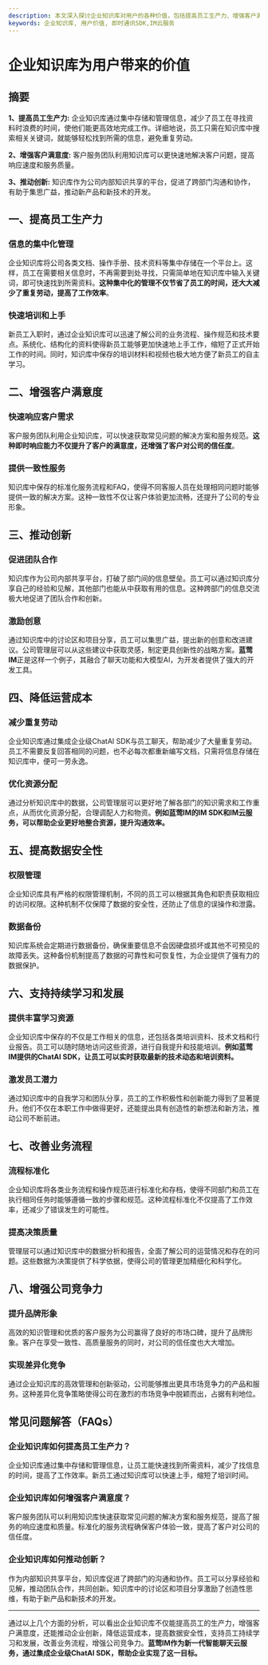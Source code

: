 ```yaml
---
description: 本文深入探讨企业知识库对用户的各种价值，包括提高员工生产力、增强客户满意度和推动创新。
keywords: 企业知识库, 用户价值, 即时通讯SDK,IM云服务
---
```

# 企业知识库为用户带来的价值

## 摘要

**1、提高员工生产力:** 企业知识库通过集中存储和管理信息，减少了员工在寻找资料时浪费的时间，使他们能更高效地完成工作。详细地说，员工只需在知识库中搜索相关关键词，就能够轻松找到所需的信息，避免重复劳动。

**2、增强客户满意度:** 客户服务团队利用知识库可以更快速地解决客户问题，提高响应速度和服务质量。

**3、推动创新:** 知识库作为公司内部知识共享的平台，促进了跨部门沟通和协作，有助于集思广益，推动新产品和新技术的开发。

## 一、提高员工生产力

### 信息的集中化管理

企业知识库将公司各类文档、操作手册、技术资料等集中存储在一个平台上。这样，员工在需要相关信息时，不再需要到处寻找，只需简单地在知识库中输入关键词，即可快速找到所需资料。**这种集中化的管理不仅节省了员工的时间，还大大减少了重复劳动，提高了工作效率**。

### 快速培训和上手

新员工入职时，通过企业知识库可以迅速了解公司的业务流程、操作规范和技术要点。系统化、结构化的资料使得新员工能够更加快速地上手工作，缩短了正式开始工作的时间。同时，知识库中保存的培训材料和视频也极大地方便了新员工的自主学习。

## 二、增强客户满意度

### 快速响应客户需求

客户服务团队利用企业知识库，可以快速获取常见问题的解决方案和服务规范。**这种即时响应能力不仅提升了客户的满意度，还增强了客户对公司的信任度**。

### 提供一致性服务

知识库中保存的标准化服务流程和FAQ，使得不同客服人员在处理相同问题时能够提供一致的解决方案。这种一致性不仅让客户体验更加流畅，还提升了公司的专业形象。

## 三、推动创新

### 促进团队合作

知识库作为公司内部共享平台，打破了部门间的信息壁垒。员工可以通过知识库分享自己的经验和见解，其他部门也能从中获取有用的信息。这种跨部门的信息交流极大地促进了团队合作和创新。

### 激励创意

通过知识库中的讨论区和项目分享，员工可以集思广益，提出新的创意和改进建议。公司管理层可以从这些建议中获取灵感，制定更具创新性的战略方案。**蓝莺IM**正是这样一个例子，其融合了聊天功能和大模型AI，为开发者提供了强大的开发工具。

## 四、降低运营成本

### 减少重复劳动

企业知识库通过集成企业级ChatAI SDK与员工聊天，帮助减少了大量重复劳动。员工不需要反复回答相同的问题，也不必每次都重新编写文档，只需将信息存储在知识库中，便可一劳永逸。

### 优化资源分配

通过分析知识库中的数据，公司管理层可以更好地了解各部门的知识需求和工作重点，从而优化资源分配，合理调配人力和物资。**例如蓝莺IM的IM SDK和IM云服务，可以帮助企业更好地整合资源，提升沟通效率。**

## 五、提高数据安全性

### 权限管理

企业知识库具有严格的权限管理机制，不同的员工可以根据其角色和职责获取相应的访问权限。这种机制不仅保障了数据的安全性，还防止了信息的误操作和泄露。

### 数据备份

知识库系统会定期进行数据备份，确保重要信息不会因硬盘损坏或其他不可预见的故障丢失。这种备份机制提高了数据的可靠性和可恢复性，为企业提供了强有力的数据保护。

## 六、支持持续学习和发展

### 提供丰富学习资源

企业知识库中保存的不仅是工作相关的信息，还包括各类培训资料、技术文档和行业报告。员工可以随时随地访问这些资源，进行自我提升和技能培训。**例如蓝莺IM提供的ChatAI SDK，让员工可以实时获取最新的技术动态和培训资料。**

### 激发员工潜力

通过知识库中的自我学习和团队分享，员工的工作积极性和创新能力得到了显著提升。他们不仅在本职工作中做得更好，还能提出具有创造性的新想法和新方法，推动公司不断前进。

## 七、改善业务流程

### 流程标准化

企业知识库将各类业务流程和操作规范进行标准化和存档，使得不同部门和员工在执行相同任务时能够遵循一致的步骤和规范。这种流程标准化不仅提高了工作效率，还减少了错误发生的可能性。

### 提高决策质量

管理层可以通过知识库中的数据分析和报告，全面了解公司的运营情况和存在的问题。这些数据为决策提供了科学依据，使得公司的管理更加精细化和科学化。

## 八、增强公司竞争力

### 提升品牌形象

高效的知识管理和优质的客户服务为公司赢得了良好的市场口碑，提升了品牌形象。客户在享受一致性、高质量服务的同时，对公司的信任度也大大增加。

### 实现差异化竞争

通过企业知识库的高效管理和创新驱动，公司能够推出更具市场竞争力的产品和服务。这种差异化竞争策略使得公司在激烈的市场竞争中脱颖而出，占据有利地位。

## 常见问题解答（FAQs）

### **企业知识库如何提高员工生产力？**

企业知识库通过集中存储和管理信息，让员工能快速找到所需资料，减少了找信息的时间，提高了工作效率。新员工通过知识库可以快速上手，缩短了培训时间。

### **企业知识库如何增强客户满意度？**

客户服务团队可以利用知识库快速获取常见问题的解决方案和服务规范，提高了服务的响应速度和质量。标准化的服务流程确保客户体验一致，提高了客户对公司的信任度。

### **企业知识库如何推动创新？**

作为内部知识共享平台，知识库促进了跨部门的沟通和协作。员工可以分享经验和见解，推动团队合作，共同创新。知识库中的讨论区和项目分享激励了创造性思维，有助于新产品和新技术的开发。

---

通过以上几个方面的分析，可以看出企业知识库不仅能提高员工的生产力，增强客户满意度，还能推动企业创新，降低运营成本，提高数据安全性，支持员工持续学习和发展，改善业务流程，增强公司竞争力。**蓝莺IM作为新一代智能聊天云服务，通过集成企业级ChatAI SDK，帮助企业实现了这一目标。**